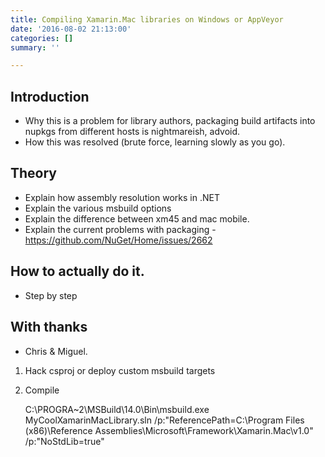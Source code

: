 ```yaml
---
title: Compiling Xamarin.Mac libraries on Windows or AppVeyor
date: '2016-08-02 21:13:00'
categories: []
summary: ''

---
```

## Introduction
* Why this is a problem for library authors, packaging build artifacts into nupkgs from different hosts is nightmareish, advoid.
* How this was resolved (brute force, learning slowly as you go).

## Theory
* Explain how assembly resolution works in .NET
* Explain the various msbuild options
* Explain the difference between xm45 and mac mobile.
* Explain the current problems with packaging - https://github.com/NuGet/Home/issues/2662


## How to actually do it.
* Step by step

## With thanks
* Chris & Miguel.

1. Hack csproj or deploy custom msbuild targets
2. Compile

    C:\PROGRA~2\MSBuild\14.0\Bin\msbuild.exe MyCoolXamarinMacLibrary.sln /p:"ReferencePath=C:\Program Files (x86)\Reference Assemblies\Microsoft\Framework\Xamarin.Mac\v1.0" /p:"NoStdLib=true"


